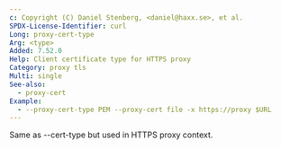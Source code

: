 ```yaml
---
c: Copyright (C) Daniel Stenberg, <daniel@haxx.se>, et al.
SPDX-License-Identifier: curl
Long: proxy-cert-type
Arg: <type>
Added: 7.52.0
Help: Client certificate type for HTTPS proxy
Category: proxy tls
Multi: single
See-also:
  - proxy-cert
Example:
  - --proxy-cert-type PEM --proxy-cert file -x https://proxy $URL
---
```


Same as --cert-type but used in HTTPS proxy context.
